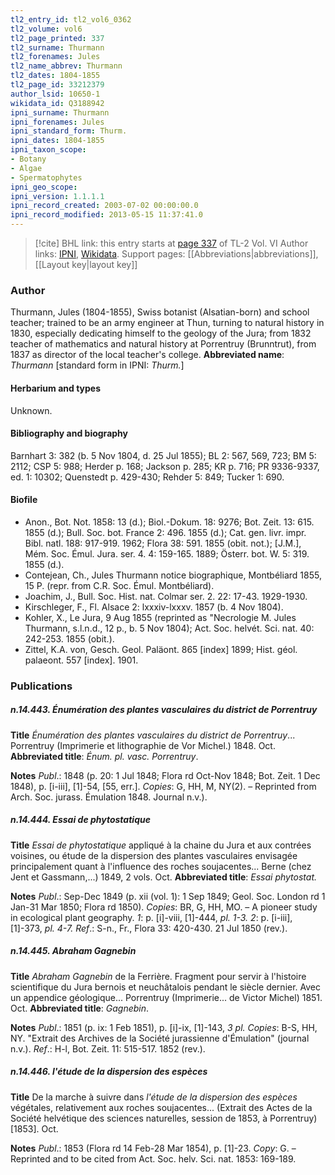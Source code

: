 ```yaml
---
tl2_entry_id: tl2_vol6_0362
tl2_volume: vol6
tl2_page_printed: 337
tl2_surname: Thurmann
tl2_forenames: Jules
tl2_name_abbrev: Thurmann
tl2_dates: 1804-1855
tl2_page_id: 33212379
author_lsid: 10650-1
wikidata_id: Q3188942
ipni_surname: Thurmann
ipni_forenames: Jules
ipni_standard_form: Thurm.
ipni_dates: 1804-1855
ipni_taxon_scope: 
- Botany
- Algae
- Spermatophytes
ipni_geo_scope: 
ipni_version: 1.1.1.1
ipni_record_created: 2003-07-02 00:00:00.0
ipni_record_modified: 2013-05-15 11:37:41.0
---
```


> [!cite] BHL link: this entry starts at [page 337](https://www.biodiversitylibrary.org/page/33212379) of TL-2 Vol. VI
> Author links: [IPNI](https://www.ipni.org/a/10650-1), [Wikidata](https://www.wikidata.org/wiki/Q3188942). Support pages: [[Abbreviations|abbreviations]], [[Layout key|layout key]]

### Author

Thurmann, Jules (1804-1855), Swiss botanist (Alsatian-born) and school teacher; trained to be an army engineer at Thun, turning to natural history in 1830, especially dedicating himself to the geology of the Jura; from 1832 teacher of mathematics and natural history at Porrentruy (Brunntrut), from 1837 as director of the local teacher's college. 
**Abbreviated name**: *Thurmann* \[standard form in IPNI: *Thurm.*\]

#### Herbarium and types

Unknown.

#### Bibliography and biography

Barnhart 3: 382 (b. 5 Nov 1804, d. 25 Jul 1855); BL 2: 567, 569, 723; BM 5: 2112; CSP 5: 988; Herder p. 168; Jackson p. 285; KR p. 716; PR 9336-9337, ed. 1: 10302; Quenstedt p. 429-430; Rehder 5: 849; Tucker 1: 690.

#### Biofile

- Anon., Bot. Not. 1858: 13 (d.); Biol.-Dokum. 18: 9276; Bot. Zeit. 13: 615. 1855 (d.); Bull. Soc. bot. France 2: 496. 1855 (d.); Cat. gen. livr. impr. Bibl. natl. 188: 917-919. 1962; Flora 38: 591. 1855 (obit. not.); \[J.M.\], Mém. Soc. Émul. Jura. ser. 4. 4: 159-165. 1889; Österr. bot. W. 5: 319. 1855 (d.).
- Contejean, Ch., Jules Thurmann notice biographique, Montbéliard 1855, 15 P. (repr. from C.R. Soc. Émul. Montbéliard).
- Joachim, J., Bull. Soc. Hist. nat. Colmar ser. 2. 22: 17-43. 1929-1930.
- Kirschleger, F., Fl. Alsace 2: lxxxiv-lxxxv. 1857 (b. 4 Nov 1804).
- Kohler, X., Le Jura, 9 Aug 1855 (reprinted as "Necrologie M. Jules Thurmann, s.l.n.d., 12 p., b. 5 Nov 1804); Act. Soc. helvét. Sci. nat. 40: 242-253. 1855 (obit.).
- Zittel, K.A. von, Gesch. Geol. Paläont. 865 \[index\] 1899; Hist. géol. palaeont. 557 \[index\]. 1901.

### Publications

##### n.14.443. Énumération des plantes vasculaires du district de Porrentruy

**Title**
*Énumération des plantes vasculaires du district de Porrentruy*... Porrentruy (Imprimerie et lithographie de Vor Michel.) 1848. Oct.
**Abbreviated title**: *Énum. pl. vasc. Porrentruy*.

**Notes**
*Publ*.: 1848 (p. 20: 1 Jul 1848; Flora rd Oct-Nov 1848; Bot. Zeit. 1 Dec 1848), p. \[i-iii\], \[1\]-54, \[55, err.\]. *Copies*: G, HH, M, NY(2). – Reprinted from Arch. Soc. jurass. Émulation 1848. Journal n.v.).

##### n.14.444. Essai de phytostatique

**Title**
*Essai de phytostatique* appliqué à la chaine du Jura et aux contrées voisines, ou étude de la dispersion des plantes vasculaires envisagée principalement quant à l'influence des roches soujacentes... Berne (chez Jent et Gassmann,...) 1849, 2 vols. Oct.
**Abbreviated title**: *Essai phytostat.*

**Notes**
*Publ*.: Sep-Dec 1849 (p. xii (vol. 1): 1 Sep 1849; Geol. Soc. London rd 1 Jan-31 Mar 1850; Flora rd 1850). *Copies*: BR, G, HH, MO. – A pioneer study in ecological plant geography.
*1*: p. \[i\]-viii, \[1\]-444, *pl. 1-3.*
*2*: p. \[i-iii\], \[1\]-373, *pl. 4-7.*
*Ref*.: S-n., Fr., Flora 33: 420-430. 21 Jul 1850 (rev.).

##### n.14.445. Abraham Gagnebin

**Title**
*Abraham Gagnebin* de la Ferrière. Fragment pour servir à l'histoire scientifique du Jura bernois et neuchâtalois pendant le siècle dernier. Avec un appendice géologique... Porrentruy (Imprimerie... de Victor Michel) 1851. Oct.
**Abbreviated title**: *Gagnebin*.

**Notes**
*Publ*.: 1851 (p. ix: 1 Feb 1851), p. \[i\]-ix, \[1\]-143, *3 pl. Copies*: B-S, HH, NY. "Extrait des Archives de la Société jurassienne d'Émulation" (journal n.v.).
*Ref*.: H-l, Bot. Zeit. 11: 515-517. 1852 (rev.).

##### n.14.446. l'étude de la dispersion des espèces

**Title**
De la marche à suivre dans *l'étude de la dispersion des espèces* végétales, relativement aux roches soujacentes... (Extrait des Actes de la Société helvétique des sciences naturelles, session de 1853, à Porrentruy) \[1853\]. Oct.

**Notes**
*Publ*.: 1853 (Flora rd 14 Feb-28 Mar 1854), p. \[1\]-23. *Copy*: G. – Reprinted and to be cited from Act. Soc. helv. Sci. nat. 1853: 169-189.

